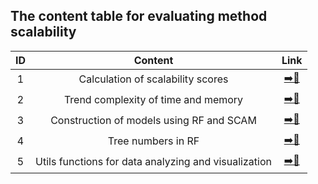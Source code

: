 ## The content table for evaluating method scalability

|ID|                     Content                  |               Link            |
|:------:|:--------------------------------------------:|:-----------------------------:|
| 1 |Calculation of scalability scores|[➡️️📂](https://github.com/duohongrui/simbenchmark/blob/master/Chunk8-Data%20Analysis/4-scalability/01-scalability_analysis.R)|
| 2 |Trend complexity of time and memory|️[➡️️📂](https://github.com/duohongrui/simbenchmark/blob/master/Chunk8-Data%20Analysis/4-scalability/02-Increasing_Trend.R)|
| 3 |Construction of models using RF and SCAM|[➡️📂](https://github.com/duohongrui/simbenchmark/blob/master/Chunk8-Data%20Analysis/4-scalability/03-SCAM_RF.R)|
| 4 |Tree numbers in RF|[➡️📂](https://github.com/duohongrui/simbenchmark/blob/master/Chunk8-Data%20Analysis/4-scalability/04-trees_in_RF.R)|
| 5 |Utils functions for data analyzing and visualization|[➡️📂](https://github.com/duohongrui/simbenchmark/blob/master/Chunk8-Data%20Analysis/4-scalability/05-utils_functions.R)|